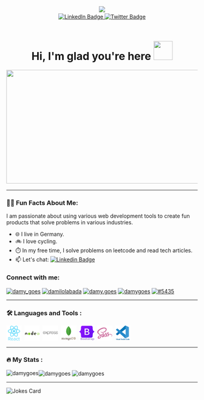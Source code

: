 <div id="header" align="center">
  <img src="https://media.giphy.com/media/ZFtvuSCT2fGVl34Wpi/giphy.gif" width="100"/>
</div>
<div id="badges" align="center">
  <a href="https://www.linkedin.com/in/damilolabada/">
    <img src="https://img.shields.io/badge/LinkedIn-blue?style=for-the-badge&logo=linkedin&logoColor=white" alt="LinkedIn Badge"/>
  </a>
  <a href="https://twitter.com/damygoes">
    <img src="https://img.shields.io/badge/Twitter-blue?style=for-the-badge&logo=twitter&logoColor=white" alt="Twitter Badge"/>
  </a> 
</div>
<div align="center">
  <img src="https://komarev.com/ghpvc/?username=damygoes&style=flat-square&color=blue" alt="" align="center"/>
</div>
<h1 align="center">
  Hi, I'm glad you're here
  <img src="https://media.giphy.com/media/hvRJCLFzcasrR4ia7z/giphy.gif" width="50" height="50"/>
</h1>

<div id="header" align="center">
  <img src="https://media.giphy.com/media/qgQUggAC3Pfv687qPC/giphy.gif" width="600" height="300"/>
</div>

---

### :man_technologist: Fun Facts About Me:
I am passionate about using various web development tools to create fun products that solve problems in various industries.
- :globe_with_meridians: I live in Germany.
- :bike: I love cycling.
- :stopwatch: In my free time, I solve problems on leetcode and read tech articles.
- :mailbox: Let's chat: [![Linkedin Badge](https://img.shields.io/badge/-damy-blue?style=flat&logo=Linkedin&logoColor=white)](https://www.linkedin.com/in/damilolabada/)

<h3 align="left">Connect with me:</h3>
<p align="left">
<a href="https://twitter.com/damy_goes" target="blank"><img align="center" src="https://raw.githubusercontent.com/rahuldkjain/github-profile-readme-generator/master/src/images/icons/Social/twitter.svg" alt="damy_goes" height="30" width="40" /></a>
<a href="https://linkedin.com/in/damilolabada" target="blank"><img align="center" src="https://raw.githubusercontent.com/rahuldkjain/github-profile-readme-generator/master/src/images/icons/Social/linked-in-alt.svg" alt="damilolabada" height="30" width="40" /></a>
<a href="https://instagram.com/damy.goes" target="blank"><img align="center" src="https://raw.githubusercontent.com/rahuldkjain/github-profile-readme-generator/master/src/images/icons/Social/instagram.svg" alt="damy.goes" height="30" width="40" /></a>
<a href="https://www.leetcode.com/damygoes" target="blank"><img align="center" src="https://raw.githubusercontent.com/rahuldkjain/github-profile-readme-generator/master/src/images/icons/Social/leet-code.svg" alt="damygoes" height="30" width="40" /></a>
<a href="https://discord.gg/#5435" target="blank"><img align="center" src="https://raw.githubusercontent.com/rahuldkjain/github-profile-readme-generator/master/src/images/icons/Social/discord.svg" alt="#5435" height="30" width="40" /></a>
</p>

 ---

### :hammer_and_wrench: Languages and Tools :

<div>
  <img src="https://github.com/devicons/devicon/blob/master/icons/react/react-original-wordmark.svg" title="React" alt="React" width="40" height="40"/>&nbsp;
  <img src="https://github.com/devicons/devicon/blob/master/icons/nodejs/nodejs-original-wordmark.svg" title="NodeJS" alt="NodeJS" width="40" height="40"/>&nbsp;
  <img src="https://github.com/devicons/devicon/blob/master/icons/express/express-original-wordmark.svg" title="ExpressJS" alt="ExpressJS" width="40" height="40"/>&nbsp;
   <img src="https://github.com/devicons/devicon/blob/master/icons/mongodb/mongodb-original-wordmark.svg" title="MongoDB" alt="MongoDB" width="40" height="40"/>&nbsp;
  <img src="https://github.com/devicons/devicon/blob/master/icons/bootstrap/bootstrap-original-wordmark.svg" title="Bootstrap" alt="Bootstrap" width="40" height="40"/>&nbsp;
  <img src="https://github.com/devicons/devicon/blob/master/icons/sass/sass-original.svg" title="Sass" alt="Sass" width="40" height="40"/>&nbsp;
  <img src="https://github.com/devicons/devicon/blob/master/icons/vscode/vscode-original-wordmark.svg" title="VSCode" alt="VSCode" width="40" height="40"/>&nbsp; 
</div>

---

### :fire: My Stats :

<div align="left" style="padding: 16px, width: 300px">
  <img align="left" src="https://github-readme-stats.vercel.app/api/top-langs?username=damygoes&show_icons=true&locale=en&layout=compact" alt="damygoes" />
  <img align="center" src="https://github-readme-streak-stats.herokuapp.com/?user=damygoes&" alt="damygoes" />
  <img align="center" src="https://github-readme-stats.vercel.app/api?username=damygoes&show_icons=true&locale=en" alt="damygoes" />
</div>

---
![Jokes Card](https://readme-jokes.vercel.app/api)



